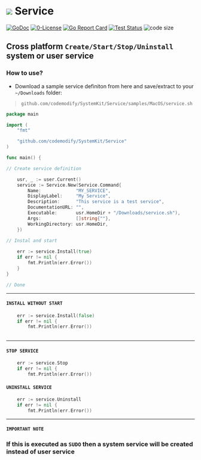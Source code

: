 # ![](https://fonts.gstatic.com/s/i/materialicons/label_important/v4/24px.svg) Service
[![GoDoc](https://godoc.org/github.com/codemodify/SystemKit?status.svg)](https://godoc.org/github.com/codemodify/SystemKit)
[![0-License](https://img.shields.io/badge/license-0--license-brightgreen)](https://github.com/codemodify/TheFreeLicense)
[![Go Report Card](https://goreportcard.com/badge/github.com/codemodify/SystemKit)](https://goreportcard.com/report/github.com/codemodify/SystemKit)
[![Test Status](https://github.com/danawoodman/systemservice/workflows/Test/badge.svg)](https://github.com/danawoodman/systemservice/actions)
![code size](https://img.shields.io/github/languages/code-size/codemodify/SystemKit?style=flat-square)

## Cross platform `Create/Start/Stop/Uninstall` system or user service
### How to use?
 - 	Download a sample service definiton from here and save/extract to your `~/Downloads` folder:

> `github.com/codemodify/SystemKit/Service/samples/MacOS/service.sh`

```go
package main

import (
	"fmt"

	"github.com/codemodify/SystemKit/Service"
)

func main() {

// Create service definition

	usr, _ := user.Current()
	service := Service.New(Service.Command{
		Name:             "MY_SERVICE",
		DisplayLabel:     "My Service",
		Description:      "This service is a test service",
		DocumentationURL: "",
		Executable:       usr.HomeDir + "/Downloads/service.sh"),
		Args:             []string{""},
		WorkingDirectory: usr.HomeDir,
	})

// Instal and start
	
	err := service.Install(true)
	if err != nil {
		fmt.Println(err.Error())
	}
}

// Done
```

---
#### `INSTALL WITHOUT START  `
```go 
	err := service.Install(false)
	if err != nil {
		fmt.Println(err.Error())
	
```
---
#### `STOP SERVICE  `
```go 
	err := service.Stop
	if err != nil {
		fmt.Println(err.Error())
```
#### `UNINSTALL SERVICE  `
```go 
	err := service.Uninstall
	if err != nil {
		fmt.Println(err.Error())
```
---
#### `IMPORTANT NOTE` 
### If this is executed as `SUDO` then a system service will be created instead of user service
